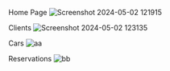 Home Page
![Screenshot 2024-05-02 121915](https://github.com/k4mien/carmex/assets/56881087/749105e4-0419-4898-9063-2d5a098ba8ff)

Clients
![Screenshot 2024-05-02 123135](https://github.com/k4mien/carmex/assets/56881087/7a135da6-97b0-4cec-b1b1-455998c9afd2)


Cars
![aa](https://github.com/k4mien/carmex/assets/56881087/64294f2d-e97a-43b4-bd57-183e8ad726ef)


Reservations
![bb](https://github.com/k4mien/carmex/assets/56881087/42587628-ea4c-49b3-aea4-4932e5679cce)
